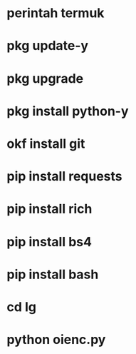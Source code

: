 # perintah termuk

# pkg update-y

# pkg upgrade

# pkg install python-y

# okf install git

# pip install requests

# pip install rich

# pip install bs4

# pip install bash

# cd Ig

# python oienc.py
